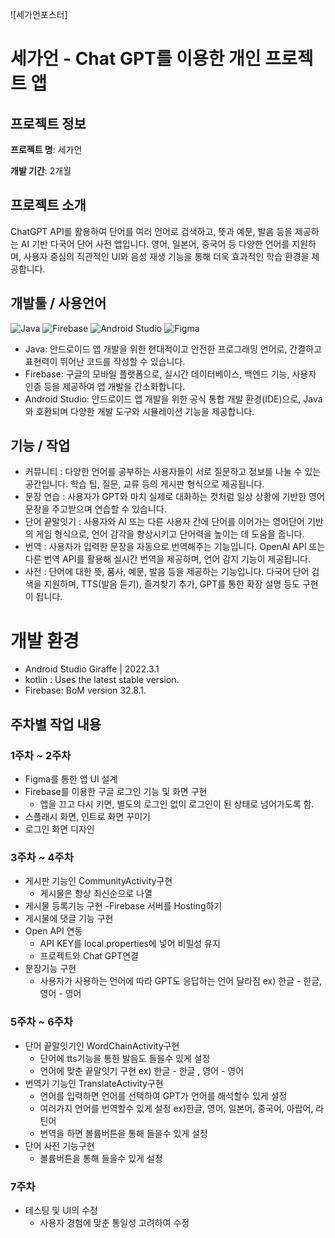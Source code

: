 ![세가언포스터]

# 세가언 - Chat GPT를 이용한 개인 프로젝트 앱


## 프로젝트 정보

**프로젝트 명**: 세가언

**개발 기간**: 2개월

## 프로젝트 소개

ChatGPT API를 활용하여 단어를 여러 언어로 검색하고, 뜻과 예문, 발음 등을 제공하는 AI 기반 다국어 단어 사전 앱입니다. 영어, 일본어, 중국어 등 다양한 언어를 지원하며, 사용자 중심의 직관적인 UI와 음성 재생 기능을 통해 더욱 효과적인 학습 환경을 제공합니다.

## 개발툴 / 사용언어

![Java](https://skillicons.dev/icons?i=kotlin)
![Firebase](https://skillicons.dev/icons?i=firebase)
![Android Studio](https://skillicons.dev/icons?i=androidstudio)
![Figma](https://skillicons.dev/icons?i=figma)


- Java: 안드로이드 앱 개발을 위한 현대적이고 안전한 프로그래밍 언어로, 간결하고 표현력이 뛰어난 코드를 작성할 수 있습니다.
- Firebase: 구글의 모바일 플랫폼으로, 실시간 데이터베이스, 백엔드 기능, 사용자 인증 등을 제공하여 앱 개발을 간소화합니다.
- Android Studio: 안드로이드 앱 개발을 위한 공식 통합 개발 환경(IDE)으로, Java와 호환되며 다양한 개발 도구와 시뮬레이션 기능을 제공합니다.
## 기능 / 작업

- 커뮤니티 : 다양한 언어를 공부하는 사용자들이 서로 질문하고 정보를 나눌 수 있는 공간입니다. 학습 팁, 질문, 교류 등의 게시판 형식으로 제공됩니다.
- 문장 연습 : 사용자가 GPT와 마치 실제로 대화하는 것처럼 일상 상황에 기반한 영어 문장을 주고받으며 연습할 수 있습니다.
- 단어 끝말잇기 : 사용자와 AI 또는 다른 사용자 간에 단어를 이어가는 영어단어 기반의 게임 형식으로, 언어 감각을 향상시키고 단어력을 높이는 데 도움을 줍니다.
- 번역 : 사용자가 입력한 문장을 자동으로 번역해주는 기능입니다. OpenAI API 또는 다른 번역 API를 활용해 실시간 번역을 제공하며, 언어 감지 기능이 제공됩니다.
- 사전 : 단어에 대한 뜻, 품사, 예문, 발음 등을 제공하는 기능입니다. 다국어 단어 검색을 지원하며, TTS(발음 듣기), 즐겨찾기 추가, GPT를 통한 확장 설명 등도 구현이 됩니다.

# 개발 환경
- Android Studio Giraffe | 2022.3.1
- kotlin : Uses the latest stable version.
- Firebase: BoM version 32.8.1.

## 주차별 작업 내용

### 1주차 ~ 2주차

- Figma를 통한 앱 UI 설계
- Firebase를 이용한 구글 로그인 기능 및 화면 구현
  - 앱을 끄고 다시 키면, 별도의 로그인 없이 로그인이 된 상태로 넘어가도록 함.
- 스플래시 화면, 인트로 화면 꾸미기
- 로그인 화면 디자인
### 3주차 ~ 4주차

- 게시판 기능인 CommunityActivity구현
  - 게시물은 항상 최신순으로 나열
- 게시물 등록기능 구현
  -Firebase 서버를 Hosting하기
- 게시물에 댓글 기능 구현
- Open API 연동
  - API KEY를 local.properties에 넣어 비밀성 유지
  - 프로젝트와 Chat GPT연결
- 문장기능 구현
  - 사용자가 사용하는 언어에 따라 GPT도 응답하는 언어 달라짐
    ex) 한글 - 한글, 영어 - 영어

### 5주차 ~ 6주차
- 단어 끝말잇기인 WordChainActivity구현
  - 단어에 tts기능을 통한 발음도 들을수 있게 설정
  - 언어에 맞춘 끝말잇기 구현 ex) 한글 - 한글 , 영어 - 영어
- 번역기 기능인 TranslateActivity구현
  - 언어를 입력하면 언어를 선택하여 GPT가 언어를 해석할수 있게 설정
  - 여러가지 언어를 번역할수 있게 설정 ex)한글, 영어, 일본어, 중국어, 아랍어, 라틴어
  - 번역을 하면 볼륨버튼을 통해 들을수 있게 설정
- 단어 사전 기능구현
  - 볼륨버튼을 통해 들을수 있게 설정
 
### 7주차
- 테스팅 및 UI의 수정
  - 사용자 경험에 맞춘 통일성 고려하여 수정















